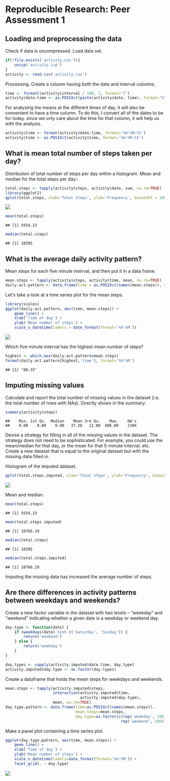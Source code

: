 # Reproducible Research: Peer Assessment 1

## Loading and preprocessing the data
Check if data is uncompressed. Load data set.


```r
if(!file.exists('activity.csv')){
    unzip('activity.zip')
}
activity <- read.csv('activity.csv')
```

Processing. Create a column having both the date and interval columns.


```r
time <- formatC(activity$interval / 100, 2, format='f') 
activity$date.time <- as.POSIXct(paste(activity$date, time), format='%Y-%m-%d %H.%M', tz='GMT')
```

For analyzing the means at the different times of day, it will also be convenient to have a time column. To do this, I convert all of the dates to be for today. since we only care about the time for that column, it will help us with the analysis.


```r
activity$time <- format(activity$date.time, format='%H:%M:%S')
activity$time <- as.POSIXct(activity$time, format='%H:%M:%S')
```
## What is mean total number of steps taken per day?

Distribution of total number of steps per day within a histogram. Mean and median for the total steps per day::


```r
total.steps <- tapply(activity$steps, activity$date, sum, na.rm=TRUE)
library(ggplot2)
qplot(total.steps, xlab='Total steps', ylab='Frequency', binwidth = 1000)
```

![](PA1_template_files/figure-html/unnamed-chunk-4-1.png) 

```r
mean(total.steps)
```

```
## [1] 9354.23
```

```r
median(total.steps)
```

```
## [1] 10395
```

## What is the average daily activity pattern?

Mean steps for each five minute interval, and then put it in a data frame.


```r
mean.steps <- tapply(activity$steps, activity$time, mean, na.rm=TRUE)
daily.act.pattern <- data.frame(time = as.POSIXct(names(mean.steps)), mean.steps=mean.steps)
```

Let's take a look at a time series plot for the mean steps.


```r
library(scales)
ggplot(daily.act.pattern, aes(time, mean.steps)) + 
    geom_line() +
    xlab('Time of day') +
    ylab('Mean number of steps') +
    scale_x_datetime(labels = date_format(format='%H:%M'))
```

![](PA1_template_files/figure-html/unnamed-chunk-6-1.png) 

Which five minute interval has the highest mean number of steps?


```r
highest <- which.max(daily.act.pattern$mean.steps)
format(daily.act.pattern[highest,'time'], format='%H:%M')
```

```
## [1] "08:35"
```

## Imputing missing values

Calculate and report the total number of missing values in the dataset (i.e. the total number of rows with NAs). Directly shows in the summary.


```r
summary(activity$steps)
```

```
##    Min. 1st Qu.  Median    Mean 3rd Qu.    Max.    NA's 
##    0.00    0.00    0.00   37.38   12.00  806.00    2304
```

Devise a strategy for filling in all of the missing values in the dataset. The strategy does not need to be sophisticated. For example, you could use the mean/median for that day, or the mean for that 5-minute interval, etc.
Create a new dataset that is equal to the original dataset but with the missing data filled in.


Histogram of the imputed dataset.


```r
qplot(total.steps.imputed, xlab='Total steps', ylab='Frequency', binwidth = 1000)
```

![](PA1_template_files/figure-html/unnamed-chunk-10-1.png) 

Mean and median.


```r
mean(total.steps)
```

```
## [1] 9354.23
```

```r
mean(total.steps.imputed)
```

```
## [1] 10766.19
```

```r
median(total.steps)
```

```
## [1] 10395
```

```r
median(total.steps.imputed)
```

```
## [1] 10766.19
```

Imputing the missing data has increased the average number of steps.

## Are there differences in activity patterns between weekdays and weekends?

Create a new factor variable in the dataset with two levels – “weekday” and “weekend” indicating whether a given date is a weekday or weekend day.


```r
day.type <- function(date) {
    if (weekdays(date) %in% c('Saturday', 'Sunday')) {
        return('weekend')
    } else {
        return('weekday')
    }
}

day.types <- sapply(activity.imputed$date.time, day.type)
activity.imputed$day.type <- as.factor(day.types)
```

Create a dataframe that holds the mean steps for weekdays and weekends.


```r
mean.steps <- tapply(activity.imputed$steps, 
                     interaction(activity.imputed$time,
                                 activity.imputed$day.type),
                     mean, na.rm=TRUE)
day.type.pattern <- data.frame(time=as.POSIXct(names(mean.steps)),
                               mean.steps=mean.steps,
                               day.type=as.factor(c(rep('weekday', 288),
                                                   rep('weekend', 288))))
```

Make a panel plot containing a time series plot.


```r
ggplot(day.type.pattern, aes(time, mean.steps)) + 
    geom_line() +
    xlab('Time of day') +
    ylab('Mean number of steps') +
    scale_x_datetime(labels=date_format(format='%H:%M')) +
    facet_grid(. ~ day.type)
```

![](PA1_template_files/figure-html/unnamed-chunk-14-1.png) 


